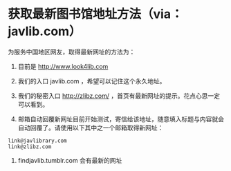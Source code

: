 # 获取最新图书馆地址方法（via： javlib.com）

为服务中国地区网友，取得最新网址的方法为：

1. 目前是 http://www.look4lib.com

1. 我们的入口 javlib.com ，希望可以记住这个永久地址。

1. 我们的秘密入口 http://zlibz.com/ ，首页有最新网址的提示。花点心思一定可以看到。

1. 邮箱自动回覆新网址目前开始测试，寄信给该地址，随意填入标题与内容就会自动回覆了。请使用以下其中之一个邮箱取得新网址：
  ```
  link@javlibrary.com
  link@zlibz.com
  ```
  
1. findjavlib.tumblr.com 会有最新的网址
